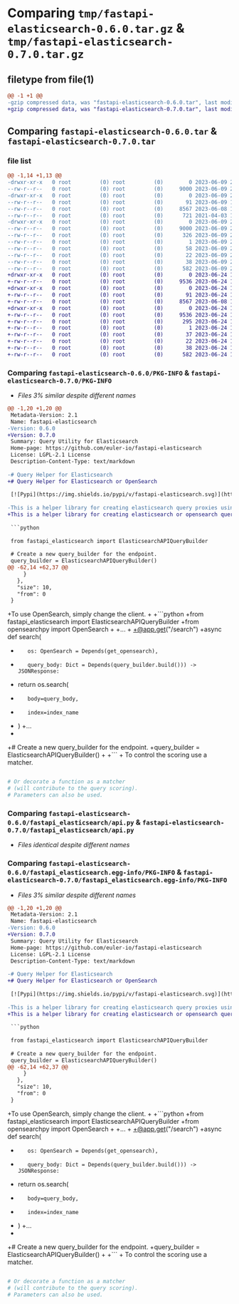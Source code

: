 # Comparing `tmp/fastapi-elasticsearch-0.6.0.tar.gz` & `tmp/fastapi-elasticsearch-0.7.0.tar.gz`

## filetype from file(1)

```diff
@@ -1 +1 @@
-gzip compressed data, was "fastapi-elasticsearch-0.6.0.tar", last modified: Fri Jun  9 21:06:50 2023, max compression
+gzip compressed data, was "fastapi-elasticsearch-0.7.0.tar", last modified: Sat Jun 24 17:03:46 2023, max compression
```

## Comparing `fastapi-elasticsearch-0.6.0.tar` & `fastapi-elasticsearch-0.7.0.tar`

### file list

```diff
@@ -1,14 +1,13 @@
-drwxr-xr-x   0 root         (0) root         (0)        0 2023-06-09 21:06:50.123850 fastapi-elasticsearch-0.6.0/
--rw-r--r--   0 root         (0) root         (0)     9000 2023-06-09 21:06:50.123850 fastapi-elasticsearch-0.6.0/PKG-INFO
-drwxr-xr-x   0 root         (0) root         (0)        0 2023-06-09 21:06:50.123850 fastapi-elasticsearch-0.6.0/fastapi_elasticsearch/
--rw-r--r--   0 root         (0) root         (0)       91 2023-06-09 19:32:59.000000 fastapi-elasticsearch-0.6.0/fastapi_elasticsearch/__init__.py
--rw-r--r--   0 root         (0) root         (0)     8567 2023-06-08 14:19:14.000000 fastapi-elasticsearch-0.6.0/fastapi_elasticsearch/api.py
--rw-r--r--   0 root         (0) root         (0)      721 2021-04-03 18:13:19.000000 fastapi-elasticsearch-0.6.0/fastapi_elasticsearch/utils.py
-drwxr-xr-x   0 root         (0) root         (0)        0 2023-06-09 21:06:50.123850 fastapi-elasticsearch-0.6.0/fastapi_elasticsearch.egg-info/
--rw-r--r--   0 root         (0) root         (0)     9000 2023-06-09 21:06:50.000000 fastapi-elasticsearch-0.6.0/fastapi_elasticsearch.egg-info/PKG-INFO
--rw-r--r--   0 root         (0) root         (0)      326 2023-06-09 21:06:50.000000 fastapi-elasticsearch-0.6.0/fastapi_elasticsearch.egg-info/SOURCES.txt
--rw-r--r--   0 root         (0) root         (0)        1 2023-06-09 21:06:50.000000 fastapi-elasticsearch-0.6.0/fastapi_elasticsearch.egg-info/dependency_links.txt
--rw-r--r--   0 root         (0) root         (0)       58 2023-06-09 21:06:50.000000 fastapi-elasticsearch-0.6.0/fastapi_elasticsearch.egg-info/requires.txt
--rw-r--r--   0 root         (0) root         (0)       22 2023-06-09 21:06:50.000000 fastapi-elasticsearch-0.6.0/fastapi_elasticsearch.egg-info/top_level.txt
--rw-r--r--   0 root         (0) root         (0)       38 2023-06-09 21:06:50.123850 fastapi-elasticsearch-0.6.0/setup.cfg
--rw-r--r--   0 root         (0) root         (0)      582 2023-06-09 21:06:32.000000 fastapi-elasticsearch-0.6.0/setup.py
+drwxr-xr-x   0 root         (0) root         (0)        0 2023-06-24 17:03:46.190751 fastapi-elasticsearch-0.7.0/
+-rw-r--r--   0 root         (0) root         (0)     9536 2023-06-24 17:03:46.190751 fastapi-elasticsearch-0.7.0/PKG-INFO
+drwxr-xr-x   0 root         (0) root         (0)        0 2023-06-24 17:03:46.190751 fastapi-elasticsearch-0.7.0/fastapi_elasticsearch/
+-rw-r--r--   0 root         (0) root         (0)       91 2023-06-24 15:51:04.000000 fastapi-elasticsearch-0.7.0/fastapi_elasticsearch/__init__.py
+-rw-r--r--   0 root         (0) root         (0)     8567 2023-06-08 14:19:14.000000 fastapi-elasticsearch-0.7.0/fastapi_elasticsearch/api.py
+drwxr-xr-x   0 root         (0) root         (0)        0 2023-06-24 17:03:46.190751 fastapi-elasticsearch-0.7.0/fastapi_elasticsearch.egg-info/
+-rw-r--r--   0 root         (0) root         (0)     9536 2023-06-24 17:03:46.000000 fastapi-elasticsearch-0.7.0/fastapi_elasticsearch.egg-info/PKG-INFO
+-rw-r--r--   0 root         (0) root         (0)      295 2023-06-24 17:03:46.000000 fastapi-elasticsearch-0.7.0/fastapi_elasticsearch.egg-info/SOURCES.txt
+-rw-r--r--   0 root         (0) root         (0)        1 2023-06-24 17:03:46.000000 fastapi-elasticsearch-0.7.0/fastapi_elasticsearch.egg-info/dependency_links.txt
+-rw-r--r--   0 root         (0) root         (0)       37 2023-06-24 17:03:46.000000 fastapi-elasticsearch-0.7.0/fastapi_elasticsearch.egg-info/requires.txt
+-rw-r--r--   0 root         (0) root         (0)       22 2023-06-24 17:03:46.000000 fastapi-elasticsearch-0.7.0/fastapi_elasticsearch.egg-info/top_level.txt
+-rw-r--r--   0 root         (0) root         (0)       38 2023-06-24 17:03:46.190751 fastapi-elasticsearch-0.7.0/setup.cfg
+-rw-r--r--   0 root         (0) root         (0)      582 2023-06-24 16:57:29.000000 fastapi-elasticsearch-0.7.0/setup.py
```

### Comparing `fastapi-elasticsearch-0.6.0/PKG-INFO` & `fastapi-elasticsearch-0.7.0/PKG-INFO`

 * *Files 3% similar despite different names*

```diff
@@ -1,20 +1,20 @@
 Metadata-Version: 2.1
 Name: fastapi-elasticsearch
-Version: 0.6.0
+Version: 0.7.0
 Summary: Query Utility for Elasticsearch
 Home-page: https://github.com/euler-io/fastapi-elasticsearch
 License: LGPL-2.1 License
 Description-Content-Type: text/markdown
 
-# Query Helper for Elasticsearch
+# Query Helper for Elasticsearch or OpenSearch
 
 [![Pypi](https://img.shields.io/pypi/v/fastapi-elasticsearch.svg)](https://pypi.org/project/fastapi-elasticsearch/)
 
-This is a helper library for creating elasticsearch query proxies using [FastAPI](https://fastapi.tiangolo.com/).
+This is a helper library for creating elasticsearch or opensearch query proxies using [FastAPI](https://fastapi.tiangolo.com/).
 
 ```python
 
 from fastapi_elasticsearch import ElasticsearchAPIQueryBuilder
 
 # Create a new query_builder for the endpoint.
 query_builder = ElasticsearchAPIQueryBuilder()
@@ -62,14 +62,37 @@
     }
   },
   "size": 10,
   "from": 0
 }
 ```
 
+To use OpenSearch, simply change the client.
+
+```python
+from fastapi_elasticsearch import ElasticsearchAPIQueryBuilder
+from opensearchpy import OpenSearch
+
+...
+
+@app.get("/search")
+async def search(
+        os: OpenSearch = Depends(get_opensearch),
+        query_body: Dict = Depends(query_builder.build())) -> JSONResponse:
+    return os.search(
+        body=query_body,
+        index=index_name
+    )
+...
+
+# Create a new query_builder for the endpoint.
+query_builder = ElasticsearchAPIQueryBuilder()
+
+```
+
 To control the scoring use a matcher.
 
 ```python
 
 # Or decorate a function as a matcher
 # (will contribute to the query scoring).
 # Parameters can also be used.
```

### Comparing `fastapi-elasticsearch-0.6.0/fastapi_elasticsearch/api.py` & `fastapi-elasticsearch-0.7.0/fastapi_elasticsearch/api.py`

 * *Files identical despite different names*

### Comparing `fastapi-elasticsearch-0.6.0/fastapi_elasticsearch.egg-info/PKG-INFO` & `fastapi-elasticsearch-0.7.0/fastapi_elasticsearch.egg-info/PKG-INFO`

 * *Files 3% similar despite different names*

```diff
@@ -1,20 +1,20 @@
 Metadata-Version: 2.1
 Name: fastapi-elasticsearch
-Version: 0.6.0
+Version: 0.7.0
 Summary: Query Utility for Elasticsearch
 Home-page: https://github.com/euler-io/fastapi-elasticsearch
 License: LGPL-2.1 License
 Description-Content-Type: text/markdown
 
-# Query Helper for Elasticsearch
+# Query Helper for Elasticsearch or OpenSearch
 
 [![Pypi](https://img.shields.io/pypi/v/fastapi-elasticsearch.svg)](https://pypi.org/project/fastapi-elasticsearch/)
 
-This is a helper library for creating elasticsearch query proxies using [FastAPI](https://fastapi.tiangolo.com/).
+This is a helper library for creating elasticsearch or opensearch query proxies using [FastAPI](https://fastapi.tiangolo.com/).
 
 ```python
 
 from fastapi_elasticsearch import ElasticsearchAPIQueryBuilder
 
 # Create a new query_builder for the endpoint.
 query_builder = ElasticsearchAPIQueryBuilder()
@@ -62,14 +62,37 @@
     }
   },
   "size": 10,
   "from": 0
 }
 ```
 
+To use OpenSearch, simply change the client.
+
+```python
+from fastapi_elasticsearch import ElasticsearchAPIQueryBuilder
+from opensearchpy import OpenSearch
+
+...
+
+@app.get("/search")
+async def search(
+        os: OpenSearch = Depends(get_opensearch),
+        query_body: Dict = Depends(query_builder.build())) -> JSONResponse:
+    return os.search(
+        body=query_body,
+        index=index_name
+    )
+...
+
+# Create a new query_builder for the endpoint.
+query_builder = ElasticsearchAPIQueryBuilder()
+
+```
+
 To control the scoring use a matcher.
 
 ```python
 
 # Or decorate a function as a matcher
 # (will contribute to the query scoring).
 # Parameters can also be used.
```

